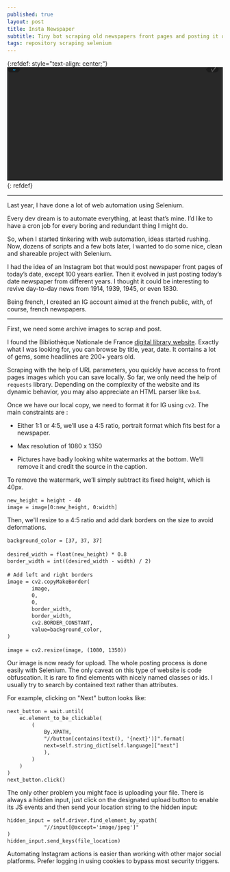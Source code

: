 ```yaml
---
published: true
layout: post
title: Insta Newspaper
subtitle: Tiny bot scraping old newspapers front pages and posting it on Instagram.
tags: repository scraping selenium
---
```

{:refdef: style="text-align: center;"}
![demo](https://raw.githubusercontent.com/PabloLec/insta_newspaper/main/docs/assets/demo.gif)
{: refdef}

<!--more-->
<hr>

Last year, I have done a lot of web automation using Selenium.

Every dev dream is to automate everything, at least that’s mine. I’d like to have a cron job for every boring and redundant thing I might do.

So, when I started tinkering with web automation, ideas started rushing. Now, dozens of scripts and a few bots later, I wanted to do some nice, clean and shareable project with Selenium.

I had the idea of an Instagram bot that would post newspaper front pages of today’s date, except 100 years earlier. Then it evolved in just posting today’s date newspaper from different years. I thought it could be interesting to revive day-to-day news from 1914, 1939, 1945, or even 1830.

Being french, I created an IG account aimed at the french public, with, of course, french newspapers.

<hr>

First, we need some archive images to scrap and post.

I found the Bibliothèque Nationale de France [digital library website](https://gallica.bnf.fr/). Exactly what I was looking for, you can browse by title, year, date. It contains a lot of gems, some headlines are 200+ years old.

Scraping with the help of URL parameters, you quickly have access to front pages images which you can save locally. So far, we only need the help of `requests` library. Depending on the complexity of the website and its dynamic behavior, you may also appreciate an HTML parser like `bs4`.

Once we have our local copy, we need to format it for IG using `cv2`. The main constraints are :

- Either 1:1 or 4:5, we’ll use a 4:5 ratio, portrait format which fits best for a newspaper.

- Max resolution of 1080 x 1350

- Pictures have badly looking white watermarks at the bottom. We’ll remove it and credit the source in the caption.

To remove the watermark, we’ll simply subtract its fixed height, which is 40px.
```
new_height = height - 40	 
image = image[0:new_height, 0:width]
```

Then, we'll resize to a 4:5 ratio and add dark borders on the size to avoid deformations.
```
background_color = [37, 37, 37]

desired_width = float(new_height) * 0.8
border_width = int((desired_width - width) / 2)

# Add left and right borders
image = cv2.copyMakeBorder(
		image,
		0,
		0,
		border_width,
		border_width,
		cv2.BORDER_CONSTANT,
		value=background_color,
)

image = cv2.resize(image, (1080, 1350))
```

Our image is now ready for upload. The whole posting process is done easily with Selenium. The only caveat on this type of website is code obfuscation. It is rare to find elements with nicely named classes or ids. I usually try to search by contained text rather than attributes.

For example, clicking on "Next" button looks like:
```
next_button = wait.until(
    ec.element_to_be_clickable(
        (
            By.XPATH,
            "//button[contains(text(), '{next}')]".format(
            next=self.string_dict[self.language]["next"]
            ),
        )
    )
)
next_button.click()
```

The only other problem you might face is uploading your file. There is always a hidden input, just click on the designated upload button to enable its JS events and then send your location string to the hidden input:
```
hidden_input = self.driver.find_element_by_xpath(
            "//input[@accept='image/jpeg']"
)
hidden_input.send_keys(file_location)
```

Automating Instagram actions is easier than working with other major social platforms. Prefer logging in using cookies to bypass most security triggers.

